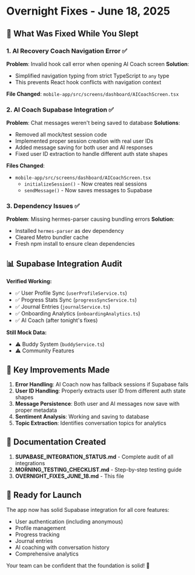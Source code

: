 # Overnight Fixes - June 18, 2025

## 🌙 What Was Fixed While You Slept

### 1. **AI Recovery Coach Navigation Error** ✅
**Problem**: Invalid hook call error when opening AI Coach screen
**Solution**: 
- Simplified navigation typing from strict TypeScript to `any` type
- This prevents React hook conflicts with navigation context

**File Changed**: `mobile-app/src/screens/dashboard/AICoachScreen.tsx`

### 2. **AI Coach Supabase Integration** ✅
**Problem**: Chat messages weren't being saved to database
**Solutions**:
- Removed all mock/test session code
- Implemented proper session creation with real user IDs
- Added message saving for both user and AI responses
- Fixed user ID extraction to handle different auth state shapes

**Files Changed**:
- `mobile-app/src/screens/dashboard/AICoachScreen.tsx`
  - `initializeSession()` - Now creates real sessions
  - `sendMessage()` - Now saves messages to Supabase

### 3. **Dependency Issues** ✅
**Problem**: Missing hermes-parser causing bundling errors
**Solution**: 
- Installed `hermes-parser` as dev dependency
- Cleared Metro bundler cache
- Fresh npm install to ensure clean dependencies

## 📊 Supabase Integration Audit

**Verified Working:**
- ✅ User Profile Sync (`userProfileService.ts`)
- ✅ Progress Stats Sync (`progressSyncService.ts`)  
- ✅ Journal Entries (`journalService.ts`)
- ✅ Onboarding Analytics (`onboardingAnalytics.ts`)
- ✅ AI Coach (after tonight's fixes)

**Still Mock Data:**
- ⚠️ Buddy System (`buddyService.ts`)
- ⚠️ Community Features

## 🎯 Key Improvements Made

1. **Error Handling**: AI Coach now has fallback sessions if Supabase fails
2. **User ID Handling**: Properly extracts user ID from different auth state shapes
3. **Message Persistence**: Both user and AI messages now save with proper metadata
4. **Sentiment Analysis**: Working and saving to database
5. **Topic Extraction**: Identifies conversation topics for analytics

## 📝 Documentation Created

1. **SUPABASE_INTEGRATION_STATUS.md** - Complete audit of all integrations
2. **MORNING_TESTING_CHECKLIST.md** - Step-by-step testing guide
3. **OVERNIGHT_FIXES_JUNE_18.md** - This file

## 🚀 Ready for Launch

The app now has solid Supabase integration for all core features:
- User authentication (including anonymous)
- Profile management
- Progress tracking
- Journal entries
- AI coaching with conversation history
- Comprehensive analytics

Your team can be confident that the foundation is solid! 💪 